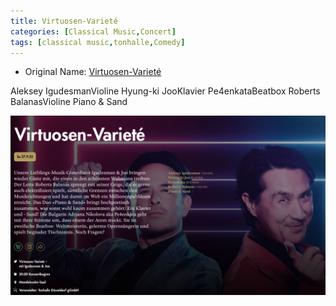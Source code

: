 ```yaml
---
title: Virtuosen-Varieté
categories: [Classical Music,Concert]
tags: [classical music,tonhalle,Comedy]
---
```


- Original Name: [Virtuosen-Varieté](https://www.tonhalle.de/veranstaltung/virtuosen-variete/17613-virtuosen-variete)

Aleksey IgudesmanVioline
Hyung-ki JooKlavier
Pe4enkataBeatbox
Roberts BalanasVioline
Piano & Sand

![Virtuosen-Varieté](variete.png)

